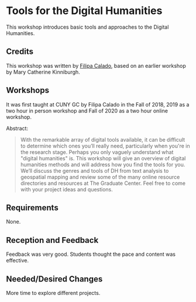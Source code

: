 # Tools for the Digital Humanities

This workshop introduces basic tools and approaches to the Digital Humanities. 

## Credits
This workshop was written by [Filipa
Calado](https://github.com/gofilipa), based on an earlier workshop by
Mary Catherine Kinniburgh.

## Workshops
It was first taught at CUNY GC by Filipa Calado in the Fall of 2018, 2019 as a two hour in person workshop and Fall of 2020 as a two hour online workshop.

Abstract: 

> With the remarkable array of digital tools available, it can be difficult to determine which ones you’ll really need, particularly when you're in the research stage. Perhaps you only vaguely understand what "digital humanities" is. This workshop will give an overview of digital humanities methods and will address how you find the tools for you. We’ll discuss the genres and tools of DH from text analysis to geospatial mapping and review some of the many online resource directories and resources at The Graduate Center. Feel free to come with your project ideas and questions.

## Requirements
None.

## Reception and Feedback
Feedback was very good. Students thought the pace and content was effective. 

## Needed/Desired Changes 
More time to explore different projects. 

